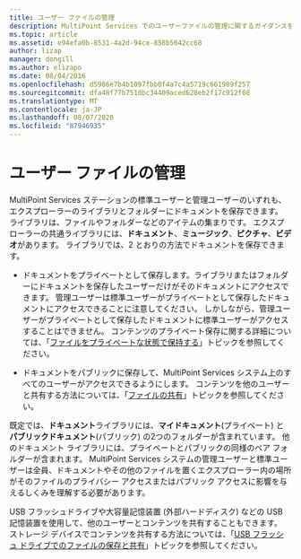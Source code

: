 ```yaml
---
title: ユーザー ファイルの管理
description: MultiPoint Services でのユーザーファイルの管理に関するガイダンスを提供します。
ms.topic: article
ms.assetid: e94efa0b-8531-4a2d-94ce-858b5642cc68
author: lizap
manager: dongill
ms.author: elizapo
ms.date: 08/04/2016
ms.openlocfilehash: d5986e7b4b1097fbb0f4a7c4a5719c661989f257
ms.sourcegitcommit: dfa48f77b751dbc34409aced628eb2f17c912f08
ms.translationtype: MT
ms.contentlocale: ja-JP
ms.lasthandoff: 08/07/2020
ms.locfileid: "87946935"
---
```

# <a name="manage-user-files"></a>ユーザー ファイルの管理
MultiPoint Services ステーションの標準ユーザーと管理ユーザーのいずれも、エクスプローラーのライブラリとフォルダーにドキュメントを保存できます。 ライブラリは、ファイルやフォルダーなどのアイテムの集まりです。 エクスプローラーの共通ライブラリには、**ドキュメント**、**ミュージック**、**ピクチャ**、**ビデオ**があります。 ライブラリでは、2 とおりの方法でドキュメントを保存できます。

-   ドキュメントをプライベートとして保存します。ライブラリまたはフォルダーにドキュメントを保存したユーザーだけがそのドキュメントにアクセスできます。 管理ユーザーは標準ユーザーがプライベートとして保存したドキュメントにアクセスできることに注意してください。 しかしながら、管理ユーザーがプライベートとして保存したドキュメントに標準ユーザーがアクセスすることはできません。 コンテンツのプライベート保存に関する詳細については、「[ファイルをプライベートな状態で保持する](Keep-Files-Private.md)」トピックを参照してください。

-   ドキュメントをパブリックに保存して、MultiPoint Services システム上のすべてのユーザーがアクセスできるようにします。 コンテンツを他のユーザーと共有する方法については、「[ファイルの共有](Share-Files.md)」トピックを参照してください。

既定では、**ドキュメント**ライブラリには、**マイドキュメント**(プライベート) と**パブリックドキュメント**(パブリック) の2つのフォルダーが含まれています。 他のドキュメント ライブラリには、プライベートとパブリックの同様のペア フォルダーが含まれます。 MultiPoint Services システムの管理ユーザーと標準ユーザーは全員、ドキュメントやその他のファイルを置くエクスプローラー内の場所がそのファイルのプライバシー アクセスまたはパブリック アクセスに影響を与えるしくみを理解する必要があります。

USB フラッシュドライブや大容量記憶装置 (外部ハードディスク) などの USB 記憶装置を使用して、他のユーザーとコンテンツを共有することもできます。 ストレージ デバイスでコンテンツを共有する方法については、「[USB フラッシュ ドライブでのファイルの保存と共有](Save-and-Share-Files-on-a-USB-Flash-Drive.md)」トピックを参照してください。